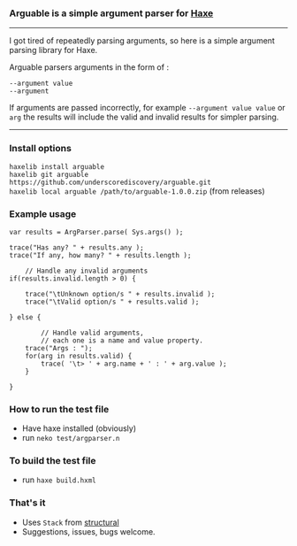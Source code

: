 
### Arguable is a simple argument parser for [Haxe](http://haxe.org/)
---

I got tired of repeatedly parsing arguments, so here is a simple argument parsing library for Haxe.

Arguable parsers arguments in the form of :   

`--argument value`   
`--argument`   

If arguments are passed incorrectly, for example `--argument value value` or `arg` the results will include the valid and invalid results for simpler parsing.

---

### Install options

`haxelib install arguable`   
`haxelib git arguable https://github.com/underscorediscovery/arguable.git`    
`haxelib local arguable /path/to/arguable-1.0.0.zip` (from releases)   
 

### Example usage

    var results = ArgParser.parse( Sys.args() );

    trace("Has any? " + results.any );
    trace("If any, how many? " + results.length );

    	// Handle any invalid arguments
    if(results.invalid.length > 0) {

    	trace("\tUnknown option/s " + results.invalid );
    	trace("\tValid option/s " + results.valid );

    } else {

    		// Handle valid arguments, 
    		// each one is a name and value property.
    	trace("Args : ");
		for(arg in results.valid) {
            trace( '\t> ' + arg.name + ' : ' + arg.value );
		}

    }

### How to run the test file
	
- Have haxe installed (obviously)
- run `neko test/argparser.n`

### To build the test file
- run `haxe build.hxml`


### That's it

- Uses `Stack` from [structural](http://github.com/underscorediscovery/structural)
- Suggestions, issues, bugs welcome.

